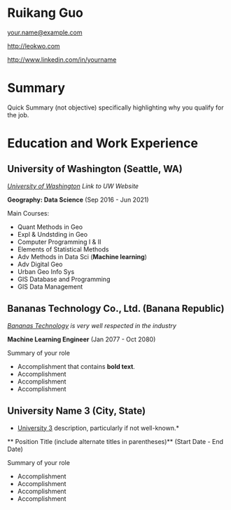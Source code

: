 # Ruikang Guo

your.name@example.com

http://leokwo.com

http://www.linkedin.com/in/yourname

# Summary

Quick Summary (not objective) specifically highlighting why you qualify for the job.

# Education and Work Experience

## University of Washington (Seattle, WA)

*[University of Washington](https://uw.edu) Link to UW Website*

**Geography: Data Science** (Sep 2016 - Jun 2021)

Main Courses:

- Quant Methods in Geo
- Expl & Undstding in Geo
- Computer Programming I & II
- Elements of Statistical Methods
- Adv Methods in Data Sci (**Machine learning**)
- Adv Digital Geo
- Urban Geo Info Sys
- GIS Database and Programming
- GIS Data Management

## Bananas Technology Co., Ltd. (Banana Republic)
*[Bananas Technology](https://www.google.com/search?q=banana+technology&source=lnms&tbm=isch&sa=X&ved=2ahUKEwjIv6eRo5ruAhXSHzQIHSkRAysQ_AUoAXoECBQQAw&biw=1255&bih=1096) is very well respected in the industry*

**Machine Learning Engineer** (Jan 2077 - Oct 2080)

Summary of your role

- Accomplishment that contains **bold text**.
- Accomplishment
- Accomplishment
- Accomplishment

## University Name 3 (City, State)
* [University 3][] description, particularly if not well-known.*

** Position Title (include alternate titles in parentheses)** (Start Date - End Date)

Summary of your role

- Accomplishment
- Accomplishment
- Accomplishment
- Accomplishment


[University 1]: http://www.univ1.edu
[University 2]: http://www.univ2.edu
[University 3]: http://www.univ3.edu
